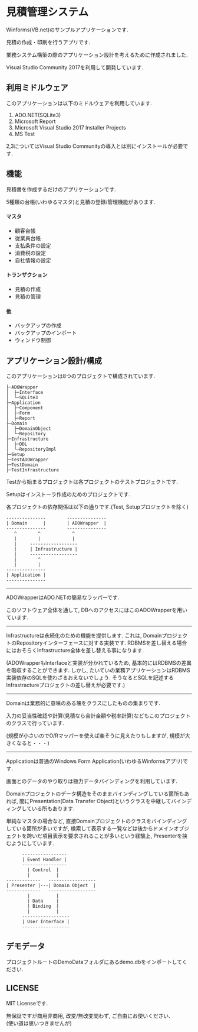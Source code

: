 # 見積管理システム

Winforms(VB.net)のサンプルアプリケーションです.

見積の作成・印刷を行うアプリです.

業務システム構築の際のアプリケーション設計を考えるために作成されました.

Visual Studio Community 2017を利用して開発しています.

## 利用ミドルウェア

このアプリケーションは以下のミドルウェアを利用しています.

 1. ADO.NET(SQLite3)
 1. Microsoft Report
 1. Microsoft Visual Studio 2017 Installer Projects
 1. MS Test

2,3についてはVisual Studio Communityの導入とは別にインストールが必要です.


## 機能

見積書を作成するだけのアプリケーションです.

5種類の台帳(いわゆるマスタ)と見積の登録/管理機能があります.

#### マスタ

 * 顧客台帳
 * 従業員台帳
 * 支払条件の設定
 * 消費税の設定
 * 自社情報の設定

#### トランザクション

 * 見積の作成
 * 見積の管理

#### 他

 * バックアップの作成
 * バックアップのインポート
 * ウィンドウ制御

## アプリケーション設計/構成

このアプリケーションは8つのプロジェクトで構成されています.

```
├─ADOWrapper
│  ├─Interface
│  └─SQLite3
├─Application
│  ├─Component
│  ├─Form
│  ├─Report
├─Domain
│  ├─DomainObject
│  └─Repository
├─Infrastructure
│  ├─DDL
│  └─RepositoryImpl
├─Setup
├─TestADOWrapper
├─TestDomain
├─TestInfrastructure
```

Testから始まるプロジェクトは各プロジェクトのテストプロジェクトです.

Setupはインストーラ作成のためのプロジェクトです.

各プロジェクトの依存関係は以下の通りです.(Test, Setupプロジェクトを除く)

```
---------------        --------------- 
| Domain      |        | ADOWrapper  |
---------------        ---------------
   ^        ^            ^
   |        |            |
   |     ------------------
   |     | Infrastructure |
   |     ------------------
   |        ^
   |        |
---------------
| Application |
---------------
```

------

ADOWrapperはADO.NETの簡易なラッパーです.

このソフトウェア全体を通して, DBへのアクセスにはこのADOWrapperを用いています.

------

Infrastructureは永続化のための機能を提供します.
これは, DomainプロジェクトのRepositoryインターフェースに対する実装です.
RDBMSを差し替える場合にはおそらくInfrastructure全体を差し替える事になります.


(ADOWrapperもInterfaceと実装が分かれているため, 基本的にはRDBMSの差異を吸収することができます.
 しかし, たいていの業務アプリケーションはRDBMS実装依存のSQLを使わざるおえないでしょう.
 そうなるとSQLを記述するInfrastractureプロジェクトの差し替えが必要です.)

------

Domainは業務的に意味のある塊をクラスにしたものの集まりです.

入力の妥当性確認や計算(見積なら合計金額や税率計算)などもこのプロジェクトのクラスで行っています.

(規模が小さいのでO/Rマッパーを使えば楽そうに見えたりもしますが, 規模が大きくなると・・・)

------

Applicationは普通のWindows Form Application(いわゆるWinformsアプリ)です.

画面とのデータのやり取りは極力データバインディングを利用しています.

Domainプロジェクトのデータ構造をそのままバインディングしている箇所もあれば,
間にPresentation(Data Transfer Object)というクラスを中継してバインディングしている所もあります.

単純なマスタの場合など, 直接Domainプロジェクトのクラスをバインディングしている箇所が多いですが,
検索して表示する一覧などは後からドメインオブジェクトを跨いだ項目表示を要求されることが多いという経験上, Presenterを挟むようにしています.
```
      -----------------
      | Event Handler |
      -----------------
        | Control  |
        |          |
-------------   ------------------
| Presenter |---| Domain Object  |
-------------   ------------------
        |          |
        | Data     |
        | Binding  |
        |          |
      ------------------
      | User Interface |
      ------------------
```

## デモデータ

プロジェクトルートのDemoDataフォルダにあるdemo.dbをインポートしてください.

## LICENSE

MIT Licenseです.

無保証ですが商用非商用, 改変/無改変問わず, ご自由にお使いください.  
(使い道は思いつきませんが)
